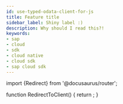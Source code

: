 ```yaml
---
id: use-typed-odata-client-for-js
title: Feature title
sidebar_label: Shiny label :)
description: Why should I read this?!
keywords:
- sap
- cloud
- sdk
- cloud native
- cloud sdk
- sap cloud sdk
---
```


import {Redirect} from '@docusaurus/router';

function RedirectToClient() {
  return <Redirect to="use-typed-odata-client-for-javascript-and-typescript" />;
}

<RedirectToClient />
